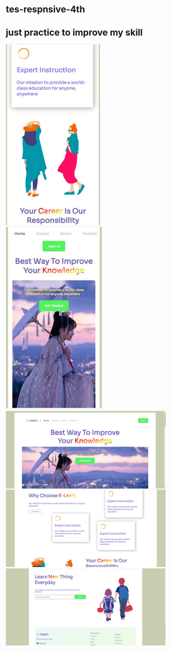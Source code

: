 # tes-respnsive-4th
# just practice to improve my skill</br>
<img src="image/resul5.JPG"/></br>
<img src="image/resul4.JPG"/></br>
<img src="image/result1.JPG"/></br>
<img src="image/resut2.JPG"/></br>
<img src="image/result3.JPG"/></br>
